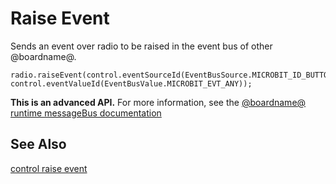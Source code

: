 # Raise Event

Sends an event over radio to be raised in the event bus of other @boardname@.

```sig
radio.raiseEvent(control.eventSourceId(EventBusSource.MICROBIT_ID_BUTTON_A), control.eventValueId(EventBusValue.MICROBIT_EVT_ANY));
```

**This is an advanced API.** For more information, see the [@boardname@ runtime messageBus documentation](https://lancaster-university.github.io/microbit-docs/ubit/messageBus/)

## See Also

[control raise event](/reference/control/raise-event)